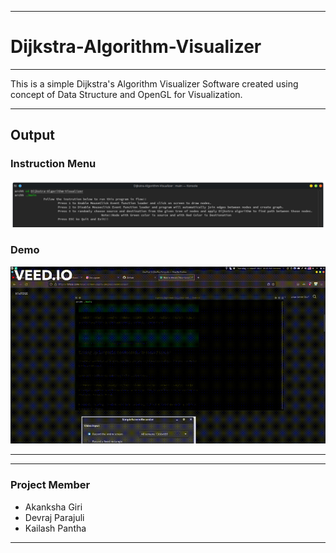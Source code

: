 ***
# Dijkstra-Algorithm-Visualizer
***
This is a simple Dijkstra's Algorithm Visualizer Software created using concept of Data Structure and OpenGL for Visualization.
***
## Output
### Instruction Menu
![Instruction Menu](./Output/InstructionMenu.png)

### Demo
![Instruction Menu](./Output/Demo.gif)
***
***
### Project Member
* Akanksha Giri
* Devraj Parajuli
* Kailash Pantha
***
